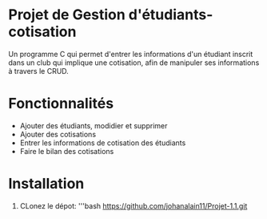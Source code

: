 # Projet de Gestion d'étudiants-cotisation
Un programme C qui permet d'entrer les informations d'un étudiant inscrit dans un club qui implique une cotisation, afin de manipuler ses informations à travers le CRUD.

# Fonctionnalités
- Ajouter des étudiants, modidier et supprimer
- Ajouter des cotisations
- Entrer les informations de cotisation des étudiants
- Faire le bilan des cotisations

# Installation
1. CLonez le dépot:
  '''bash
  https://github.com/johanalain11/Projet-1.1.git
